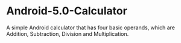 # Android-5.0-Calculator

A simple Android calculator that has four basic operands, which are Addition, Subtraction, Division and Multiplication.
